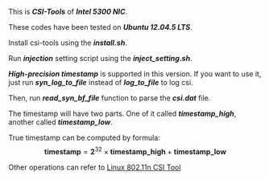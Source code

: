 This is ***CSI-Tools*** of ***Intel 5300 NIC***.

These codes have been tested on ***Ubuntu 12.04.5 LTS***.

Install csi-tools using the ***install.sh***.

Run ***injection*** setting script using the ***inject_setting.sh***.

***High-precision timestamp*** is supported in this version. If you want to use it, just run ***syn_log_to_file*** instead of ***log_to_file*** to log csi. 

Then, run ***read_syn_bf_file*** function to parse the ***csi.dat*** file.

The timestamp will have two parts. One of it called ***timestamp_high***, another called ***timestamp_low***.

True timestamp can be computed by formula:   
$$
\mathbf{timestamp} = \mathbf{2}^{32} \times \mathbf{timestamp\_high} + \mathbf{timestamp\_low}
$$

Other operations can refer to [Linux 802.11n CSI Tool](http://dhalperi.github.io/linux-80211n-csitool/index.html)
